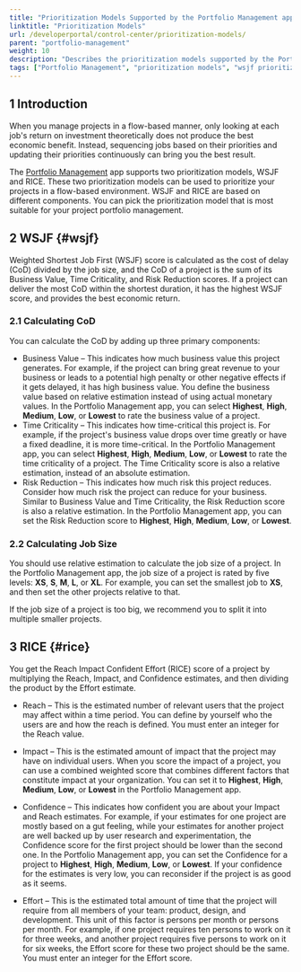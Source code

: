 ```yaml
---
title: "Prioritization Models Supported by the Portfolio Management app"
linktitle: "Prioritization Models"
url: /developerportal/control-center/prioritization-models/
parent: "portfolio-management"
weight: 10
description: "Describes the prioritization models supported by the Portfolio Management app."
tags: ["Portfolio Management", "prioritization models", "wsjf prioritization", "rice prioritization"]
---
```


## 1 Introduction

When you manage projects in a flow-based manner, only looking at each job's return on investment theoretically does not produce the best economic benefit. Instead, sequencing jobs based on their priorities and updating their priorities continuously can bring you the best result.

The [Portfolio Management](/developerportal/control-center/portfolio-management/) app supports two prioritization models, WSJF and RICE. These two prioritization models can be used to prioritize your projects in a flow-based environment. WSJF and RICE are based on different components. You can pick the prioritization model that is most suitable for your project portfolio management.

## 2 WSJF {#wsjf}

Weighted Shortest Job First (WSJF) score is calculated as the cost of delay (CoD) divided by the job size, and the CoD of a project is the sum of its Business Value, Time Criticality, and Risk Reduction scores. If a project can deliver the most CoD within the shortest duration, it has the highest WSJF score, and provides the best economic return.

### 2.1 Calculating CoD

You can calculate the CoD by adding up three primary components:

* Business Value – This indicates how much business value this project generates. For example, if the project can bring great revenue to your business or leads to a potential high penalty or other negative effects if it gets delayed, it has high business value. You define the business value based on relative estimation instead of using actual monetary values. In the Portfolio Management app, you can select **Highest**, **High**, **Medium**, **Low**, or **Lowest** to rate the business value of a project.
* Time Criticality – This indicates how time-critical this project is. For example, if the project's business value drops over time greatly or have a fixed deadline, it is more time-critical. In the Portfolio Management app, you can select **Highest**, **High**, **Medium**, **Low**, or **Lowest** to rate the time criticality of a project. The Time Criticality score is also a relative estimation, instead of an absolute estimation.
* Risk Reduction – This indicates how much risk this project reduces. Consider how much risk the project can reduce for your business. Similar to Business Value and Time Criticality, the Risk Reduction score is also a relative estimation. In the Portfolio Management app, you can set the Risk Reduction score to **Highest**, **High**, **Medium**, **Low**, or **Lowest**.

### 2.2 Calculating Job Size

You should use relative estimation to calculate the job size of a project. In the Portfolio Management app, the job size of a project is rated by five levels: **XS**, **S**, **M**, **L**, or **XL**. For example, you can set the smallest job to **XS**, and then set the other projects relative to that.

If the job size of a project is too big, we recommend you to split it into multiple smaller projects.

## 3 RICE {#rice}

You get the Reach Impact Confident Effort (RICE) score of a project by multiplying the Reach, Impact, and Confidence estimates, and then dividing the product by the Effort estimate.

* Reach – This is the estimated number of relevant users that the project may affect within a time period. You can define by yourself who the users are and how the reach is defined. You must enter an integer for the Reach value.

* Impact – This is the estimated amount of impact that the project may have on individual users. When you score the impact of a project, you can use a combined weighted score that combines different factors that constitute impact at your organization. You can set it to **Highest**, **High**, **Medium**, **Low**, or **Lowest** in the Portfolio Management app.

* Confidence – This indicates how confident you are about your Impact and Reach estimates. For example, if your estimates for one project are mostly based on a gut feeling, while your estimates for another project are well backed up by user research and experimentation, the Confidence score for the first project should be lower than the second one. In the Portfolio Management app, you can set the Confidence for a project to **Highest**, **High**, **Medium**, **Low**, or **Lowest**. If your confidence for the estimates is very low, you can reconsider if the project is as good as it seems.

* Effort – This is the estimated total amount of time that the project will require from all members of your team: product, design, and development. This unit of this factor is persons per month or persons per month. For example, if one project requires ten persons to work on it for three weeks, and another project requires five persons to work on it for six weeks, the Effort score for these two project should be the same. You must enter an integer for the Effort score.